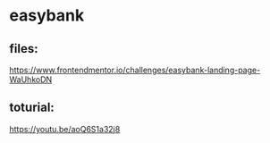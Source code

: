 # easybank

## files:
https://www.frontendmentor.io/challenges/easybank-landing-page-WaUhkoDN

## toturial:
https://youtu.be/aoQ6S1a32j8
